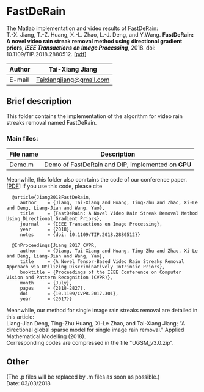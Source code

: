 FastDeRain
==
The Matlab implementation and video results of FastDeRain:\
T.-X. Jiang, T.-Z. Huang, X.-L. Zhao, L.-J. Deng, and Y.Wang. **FastDeRain: A novel video rain streak removal method using directional gradient priors**, ***IEEE Transactions on Image Processing***, 2018. doi: 10.1109/TIP.2018.2880512. [[pdf](https://ieeexplore.ieee.org/document/8531762/)]




|Author|Tai-Xiang Jiang|
|---|---
|E-mail|Taixiangjiang@gmail.com

Brief description
--

This folder contains the implementation of the algorithm for video rain streaks removal named FastDeRain.

### Main files:
|File name|Description|
|---|---|
|Demo.m|Demo of FastDeRain and DIP, implemented on **GPU**|

Meanwhile, this folder also conrtains the code of our conference paper. [[PDF](http://openaccess.thecvf.com/content_cvpr_2017/papers/Jiang_A_Novel_Tensor-Based_CVPR_2017_paper.pdf)]
If you use this code, please cite

      @article{Jiang2018FastDeRain,
         author    = {Jiang, Tai-Xiang and Huang, Ting-Zhu and Zhao, Xi-Le and Deng, Liang-Jian and Wang, Yao},
         title     = {FastDeRain: A Novel Video Rain Streak Removal Method Using Directional Gradient Priors},
         journal   = {IEEE Transactions on Image Processing},
         year      = {2018},
         notes     = {doi: 10.1109/TIP.2018.2880512}}

      @InProceedings{Jiang_2017_CVPR,
         author    = {Jiang, Tai-Xiang and Huang, Ting-Zhu and Zhao, Xi-Le and Deng, Liang-Jian and Wang, Yao},
         title     = {A Novel Tensor-Based Video Rain Streaks Removal Approach via Utilizing Discriminatively Intrinsic Priors},
         booktitle = {Proceedings of the IEEE Conference on Computer Vision and Pattern Recognition (CVPR)},
         month     = {July},
         pages     = {2818-2827},
         doi       = {10.1109/CVPR.2017.301},
         year      = {2017}}
Meanwhile, our method for single image rain streaks removal are detailed in this article:\
Liang-Jian Deng, Ting-Zhu Huang, Xi-Le Zhao, and Tai-Xiang Jiang; "A directional global sparse model for single image rain removal." Applied Mathematical Modelling (2018).\
Corresponding codes are compressed in the file "UGSM_v3.0.zip".





Other
--
(The .p files will be replaced by .m files as soon as possible.)\
Date: 03/03/2018
